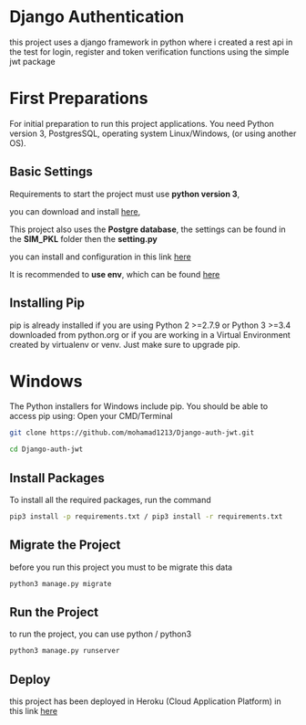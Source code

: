 # Django Authentication
this project uses a django framework in python where i created a rest api in the test for login, register and token verification functions using the simple jwt package


# First Preparations

For initial preparation to run this project applications. You need Python version 3, PostgresSQL, operating system Linux/Windows, (or using another OS).

## Basic Settings

Requirements to start the project must use **python version 3**,

you can download and install [here](https://www.python.org/download/releases/3.0/),

This project also uses the **Postgre database**, the settings can be found in the **SIM_PKL** folder then the **setting.py** 

you can install and configuration in this link [here](https://www.enterprisedb.com/postgres-tutorials/how-use-postgresql-django)

It is recommended to **use env**, which can be found [here](https://www.petanikode.com/python-virtualenv/)

## Installing Pip
pip is already installed if you are using Python 2 >=2.7.9 or Python 3 >=3.4 downloaded from python.org or if you are working in a Virtual Environment created by virtualenv or venv. Just make sure to upgrade pip.

# Windows
The Python installers for Windows include pip. You should be able to access pip using:
Open your CMD/Terminal
```bash
git clone https://github.com/mohamad1213/Django-auth-jwt.git
```
```bash
cd Django-auth-jwt
```
## Install Packages

To install all the required packages, run the command

```bash
pip3 install -p requirements.txt / pip3 install -r requirements.txt
```

## Migrate the Project

before you run this project you must to be migrate this data 

```bash
python3 manage.py migrate
```

## Run the Project

to run the project, you can use python / python3 

```bash
python3 manage.py runserver

```
## Deploy
this project has been deployed in Heroku (Cloud Application Platform) in this link [here](https://djangoauthjwt.herokuapp.com/)
